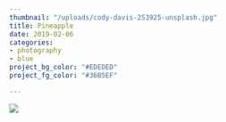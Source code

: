 ```yaml
---
thumbnail: "/uploads/cody-davis-253925-unsplash.jpg"
title: Pineapple
date: 2019-02-06
categories:
- photography
- blue
project_bg_color: "#EDEDED"
project_fg_color: "#36B5EF"

---
```

![](/uploads/cody-davis-253925-unsplash.jpg)
